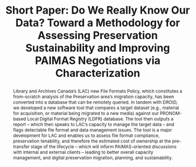 ---
abstract: Library and Archives Canada’s (LAC) new File Formats Policy, which constitutes
  a from-scratch analysis of the Preservation area’s migration capacity, has been
  converted into a database that can be remotely queried. In tandem with DROID, we
  developed a new software tool that compares a target dataset (e.g., material for
  acquisition, or material being migrated to a new media) against our PRONOM-based
  Local Digital Format Registry (LDFR) database. The tool then outputs a report –
  which then speaks to LAC’s capacity to manage the target data – and flags detectable
  file format and data management issues. The tool is a major development for LAC
  and enables us to assess file format compliance, preservation tenability, and therefore
  the estimated cost of ownership at the pre-transfer stage of the lifecycle – which
  will inform PAIMAS-oriented discussions with internal and external clients – leading
  to better overall capacity management, and digital preservation migration, planning,
  and sustainability.
creators:
- Tom Smyth
date: null
document_url: https://az659834.vo.msecnd.net/eventsairwesteuprod/production-inconference-public/968dbd6625e74e53ba53e8b4d7d19a52
grand_parent: iPRES
institutions:
- Library And Archives Canada
keywords:
- characterization
- migration
- sustainability
- capacity
- paimas
landing_page_url: null
language: eng
layout: publication
license: CC-BY 4.0 International
notes_url: null
parent: iPRES 2022
publication_type: short paper
size: null
slides_url: null
source_name: iPRES
stream_url: null
title: 'Short Paper: Do We Really Know Our Data? Toward a Methodology for Assessing
  Preservation Sustainability and Improving PAIMAS Negotiations via Characterization'
year: 2022
---